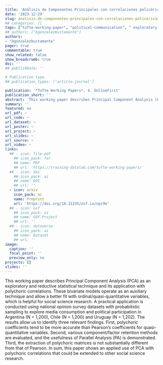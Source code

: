 ```yaml
---
title: 'Análisis de Componentes Principales con correlaciones policóricas: Aplicación en consumo de medios'
date: '2023-12-29'
slug: analisis-de-componentes-principales-con-correlaciones-policoricas
## categories: []
tags: ["tufte-working-paper", "political-communication", " exploratory-data-analysis"]
## authors: ["bgonzalezbustamante"]
authors:
- "bgonzalezbustamante"
pager: true
commentable: true
show_related: false
show_breadcrumb: true
doi: ''
## publishDate: ''

# Publication type.
## publication_types: ['article-journal']

publication: '*Tufte Working Papers*, 4. OnlineFirst'
publication_short: ''
abstract: 'This working paper describes Principal Component Analysis (PCA) as an exploratory and reductive statistical technique and its application with polychoric correlations. These bivariate models operate as an auxiliary technique and allow a better fit with ordinal/quasi-quantitative variables, which is helpful for social science research. A practical application is conducted using national opinion survey datasets with probabilistic sampling to explore media consumption and political participation in Argentina (N = 1,200), Chile (N = 1,200) and Uruguay (N = 1,202). The results allow us to identify three relevant findings. First, polychoric coefficients tend to be more accurate than Pearson’s coefficients for quasi-quantitative variables. Second, various component/factor retention methods are evaluated, and the usefulness of Parallel Analysis (PA) is demonstrated. Third, the extraction of polychoric matrices is not substantially different from that of Pearson. In sum, this paper shows an applied use of PCA with polychoric correlations that could be extended to other social science research.'
summary: ''
featured: no
url_pdf: ~
url_code: ~
url_dataset: ~
url_poster: ~
url_project: ~
url_slides: ~
url_source: ~
url_video: ~
links:
  ## - icon: file-pdf
    ## icon_pack: far
    ## name: PDF
    ## url: 'https://training-datalab.com/tufte-working-papers/'
  ## - icon: doi
    ## icon_pack: ai
    ## name: DOI
    ## url: ''
  - icon: arxiv
    icon_pack: ai
    name: Preprint
    url: 'https://doi.org/10.31235/osf.io/npc9e'
  ## - icon: osf
    ## icon_pack: ai
    ## name: OSF-Project
    ## url: ''
  ## - icon: dataverse
    ## icon_pack: ai
    ## name: Dataset
    ## url: ''
image:
  caption: ''
  focal_point: ''
  preview_only: no
projects: []
slides: ''
---
```


This working paper describes Principal Component Analysis (PCA) as an exploratory and reductive statistical technique and its application with polychoric correlations. These bivariate models operate as an auxiliary technique and allow a better fit with ordinal/quasi-quantitative variables, which is helpful for social science research. A practical application is conducted using national opinion survey datasets with probabilistic sampling to explore media consumption and political participation in Argentina (N = 1,200), Chile (N = 1,200) and Uruguay (N = 1,202). The results allow us to identify three relevant findings. First, polychoric coefficients tend to be more accurate than Pearson’s coefficients for quasi-quantitative variables. Second, various component/factor retention methods are evaluated, and the usefulness of Parallel Analysis (PA) is demonstrated. Third, the extraction of polychoric matrices is not substantially different from that of Pearson. In sum, this paper shows an applied use of PCA with polychoric correlations that could be extended to other social science research.